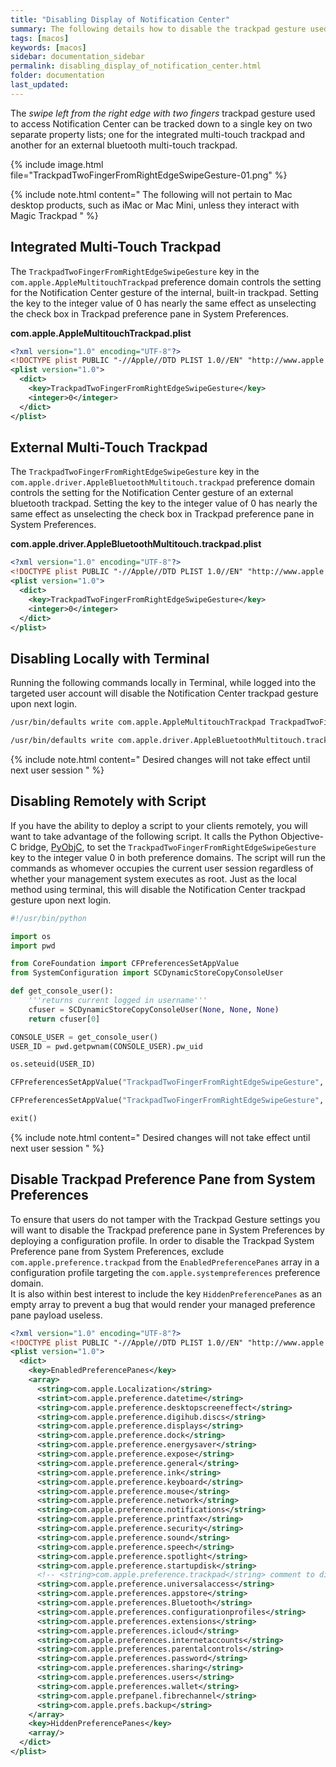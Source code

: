 ```yaml
---
title: "Disabling Display of Notification Center"
summary: The following details how to disable the trackpad gesture used to access Notification Center.
tags: [macos]
keywords: [macos]
sidebar: documentation_sidebar
permalink: disabling_display_of_notification_center.html
folder: documentation
last_updated:
---
```


The *swipe left from the right edge with two fingers* trackpad gesture used to access Notification Center can be tracked down to a single key on two separate property lists; one for the integrated multi-touch trackpad and another for an external bluetooth multi-touch trackpad.

{% include image.html file="TrackpadTwoFingerFromRightEdgeSwipeGesture-01.png" %}

{% include note.html content="
The following will not pertain to Mac desktop products, such as iMac or Mac Mini, unless they interact with Magic Trackpad
" %}

## Integrated Multi-Touch Trackpad

The `TrackpadTwoFingerFromRightEdgeSwipeGesture` key in the `com.apple.AppleMultitouchTrackpad` preference domain controls the setting for the Notification Center gesture of the internal, built-in trackpad. Setting the key to the integer value of 0 has nearly the same effect as unselecting the check box in Trackpad preference pane in System Preferences.

**com.apple.AppleMultitouchTrackpad.plist**
```xml
<?xml version="1.0" encoding="UTF-8"?>
<!DOCTYPE plist PUBLIC "-//Apple//DTD PLIST 1.0//EN" "http://www.apple.com/DTDs/PropertyList-1.0.dtd">
<plist version="1.0">
  <dict>
    <key>TrackpadTwoFingerFromRightEdgeSwipeGesture</key>
    <integer>0</integer>
  </dict>
</plist>
```

## External Multi-Touch Trackpad

The `TrackpadTwoFingerFromRightEdgeSwipeGesture` key in the `com.apple.driver.AppleBluetoothMultitouch.trackpad` preference domain controls the setting for the Notification Center gesture of an external bluetooth trackpad. Setting the key to the integer value of 0 has nearly the same effect as unselecting the check box in Trackpad preference pane in System Preferences.

**com.apple.driver.AppleBluetoothMultitouch.trackpad.plist**
```xml
<?xml version="1.0" encoding="UTF-8"?>
<!DOCTYPE plist PUBLIC "-//Apple//DTD PLIST 1.0//EN" "http://www.apple.com/DTDs/PropertyList-1.0.dtd">
<plist version="1.0">
  <dict>
    <key>TrackpadTwoFingerFromRightEdgeSwipeGesture</key>
    <integer>0</integer>
  </dict>
</plist>
```

## Disabling Locally with Terminal

Running the following commands locally in Terminal, while logged into the targeted user account will disable the Notification Center trackpad gesture upon next login.

```sh
/usr/bin/defaults write com.apple.AppleMultitouchTrackpad TrackpadTwoFingerFromRightEdgeSwipeGesture -int 0
```

```sh
/usr/bin/defaults write com.apple.driver.AppleBluetoothMultitouch.trackpad TrackpadTwoFingerFromRightEdgeSwipeGesture -int 0
```

{% include note.html content="
Desired changes will not take effect until next user session
" %}

## Disabling Remotely with Script

If you have the ability to deploy a script to your clients remotely, you will want to take advantage of the following script. It calls the Python Objective-C bridge, [PyObjC](https://pythonhosted.org/pyobjc/), to set the ```TrackpadTwoFingerFromRightEdgeSwipeGesture``` key to the integer value 0 in both preference domains. The script will run the commands as whomever occupies the current user session regardless of whether your management system executes as root. Just as the local method using terminal, this will disable the Notification Center trackpad gesture upon next login.
```py
#!/usr/bin/python

import os
import pwd

from CoreFoundation import CFPreferencesSetAppValue
from SystemConfiguration import SCDynamicStoreCopyConsoleUser

def get_console_user():
    '''returns current logged in username'''
    cfuser = SCDynamicStoreCopyConsoleUser(None, None, None)
    return cfuser[0]

CONSOLE_USER = get_console_user()
USER_ID = pwd.getpwnam(CONSOLE_USER).pw_uid

os.seteuid(USER_ID)

CFPreferencesSetAppValue("TrackpadTwoFingerFromRightEdgeSwipeGesture", 0, "com.apple.AppleMultitouchTrackpad")

CFPreferencesSetAppValue("TrackpadTwoFingerFromRightEdgeSwipeGesture", 0, "com.apple.driver.AppleBluetoothMultitouch.trackpad")

exit()
```
{% include note.html content="
Desired changes will not take effect until next user session
" %}

## Disable Trackpad Preference Pane from System Preferences

To ensure that users do not tamper with the Trackpad Gesture settings you will want to disable the Trackpad preference pane in System Preferences by deploying a configuration profile. In order to disable the Trackpad System Preference pane from System Preferences, exclude `com.apple.preference.trackpad` from the `EnabledPreferencePanes` array in a configuration profile targeting the `com.apple.systempreferences` preference domain.  
It is also within best interest to include the key `HiddenPreferencePanes` as an empty array to prevent a bug that would render your managed preference pane payload useless.

```xml
<?xml version="1.0" encoding="UTF-8"?>
<!DOCTYPE plist PUBLIC "-//Apple//DTD PLIST 1.0//EN" "http://www.apple.com/DTDs/PropertyList-1.0.dtd">
<plist version="1.0">
  <dict>
    <key>EnabledPreferencePanes</key>
    <array>
      <string>com.apple.Localization</string>
      <strint>com.apple.preference.datetime</string>
      <string>com.apple.preference.desktopscreeneffect</string>
      <string>com.apple.preference.digihub.discs</string>
      <string>com.apple.preference.displays</string>
      <string>com.apple.preference.dock</string>
      <string>com.apple.preference.energysaver</string>
      <string>com.apple.preference.expose</string>
      <string>com.apple.preference.general</string>
      <string>com.apple.preference.ink</string>
      <string>com.apple.preference.keyboard</string>
      <string>com.apple.preference.mouse</string>
      <string>com.apple.preference.network</string>
      <string>com.apple.preference.notifications</string>
      <string>com.apple.preference.printfax</string>
      <string>com.apple.preference.security</string>
      <string>com.apple.preference.sound</string>
      <string>com.apple.preference.speech</string>
      <string>com.apple.preference.spotlight</string>
      <string>com.apple.preference.startupdisk</string>
      <!-- <string>com.apple.preference.trackpad</string> comment to disable Trackpad preference pane -->
      <string>com.apple.preference.universalaccess</string>
      <string>com.apple.preferences.appstore</string>
      <string>com.apple.preferences.Bluetooth</string>
      <string>com.apple.preferences.configurationprofiles</string>
      <string>com.apple.preferences.extensions</string>
      <string>com.apple.preferences.icloud</string>
      <string>com.apple.preferences.internetaccounts</string>
      <string>com.apple.preferences.parentalcontrols</string>
      <string>com.apple.preferences.password</string>
      <string>com.apple.preferences.sharing</string>
      <string>com.apple.preferences.users</string>
      <string>com.apple.preferences.wallet</string>
      <string>com.apple.prefpanel.fibrechannel</string>
      <string>com.apple.prefs.backup</string>
    </array>
    <key>HiddenPreferencePanes</key>
    <array/>
  </dict>
</plist>
```
